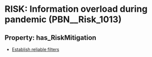 # RISK: __Information overload during pandemic__ (PBN__Risk_1013)

## Property: has_RiskMitigation

* [Establish reliable filters](PBN__RiskMitigation_1444)

